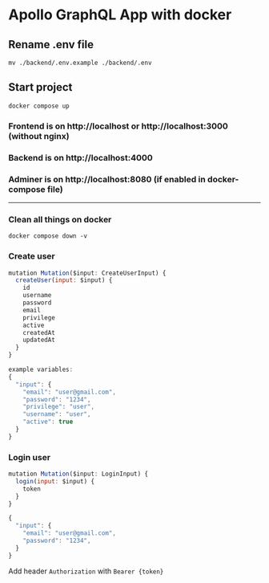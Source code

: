 # Apollo GraphQL App with docker

## Rename .env file
``` mv ./backend/.env.example ./backend/.env ```

## Start project
``` docker compose up ```

### Frontend is on http://localhost or http://localhost:3000 (without nginx)
### Backend is on http://localhost:4000
### Adminer is on http://localhost:8080 (if enabled in docker-compose file)

___
### Clean all things on docker
``` docker compose down -v ```


### Create user
```js
mutation Mutation($input: CreateUserInput) {
  createUser(input: $input) {
    id
    username
    password
    email
    privilege
    active
    createdAt
    updatedAt
  }
}

example variables:
{
  "input": {
    "email": "user@gmail.com",
    "password": "1234",
    "privilege": "user",
    "username": "user",
    "active": true
  }
}

```
### Login user
```js
mutation Mutation($input: LoginInput) {
  login(input: $input) {
    token
  }
}

{
  "input": {
    "email": "user@gmail.com",
    "password": "1234",
  }
}
```

Add header `Authorization` with `Bearer {token}`

